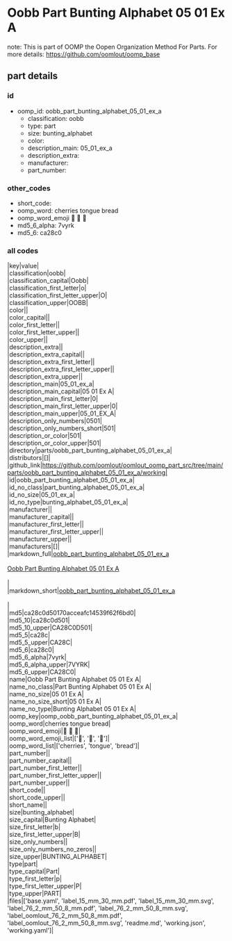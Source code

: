 # Oobb Part Bunting Alphabet 05 01 Ex A  

note: This is part of OOMP the Oopen Organization Method For Parts. For more details: https://github.com/oomlout/oomp_base

##  part details





### id
* oomp_id: oobb_part_bunting_alphabet_05_01_ex_a
  * classification: oobb
  * type: part
  * size: bunting_alphabet
  * color: 
  * description_main: 05_01_ex_a
  * description_extra: 
  * manufacturer: 
  * part_number: 

### other_codes
* short_code: 
* oomp_word: cherries tongue bread
* oomp_word_emoji :cherries: :tongue: :bread:
* md5_6_alpha: 7vyrk
* md5_6: ca28c0

### all codes 
|key|value|  
|classification|oobb|  
|classification_capital|Oobb|  
|classification_first_letter|o|  
|classification_first_letter_upper|O|  
|classification_upper|OOBB|  
|color||  
|color_capital||  
|color_first_letter||  
|color_first_letter_upper||  
|color_upper||  
|description_extra||  
|description_extra_capital||  
|description_extra_first_letter||  
|description_extra_first_letter_upper||  
|description_extra_upper||  
|description_main|05_01_ex_a|  
|description_main_capital|05 01 Ex A|  
|description_main_first_letter|0|  
|description_main_first_letter_upper|0|  
|description_main_upper|05_01_EX_A|  
|description_only_numbers|0501|  
|description_only_numbers_short|501|  
|description_or_color|501|  
|description_or_color_upper|501|  
|directory|parts/oobb_part_bunting_alphabet_05_01_ex_a|  
|distributors|[]|  
|github_link|https://github.com/oomlout/oomlout_oomp_part_src/tree/main/parts/oobb_part_bunting_alphabet_05_01_ex_a/working|  
|id|oobb_part_bunting_alphabet_05_01_ex_a|  
|id_no_class|part_bunting_alphabet_05_01_ex_a|  
|id_no_size|05_01_ex_a|  
|id_no_type|bunting_alphabet_05_01_ex_a|  
|manufacturer||  
|manufacturer_capital||  
|manufacturer_first_letter||  
|manufacturer_first_letter_upper||  
|manufacturer_upper||  
|manufacturers|[]|  
|markdown_full|[oobb_part_bunting_alphabet_05_01_ex_a](https://github.com/oomlout/oomlout_oomp_part_src/tree/main/parts/oobb_part_bunting_alphabet_05_01_ex_a/working)<br>[](https://github.com/oomlout/oomlout_oomp_part_src/tree/main/parts/oobb_part_bunting_alphabet_05_01_ex_a/working)<br>[Oobb Part Bunting Alphabet 05 01 Ex A](https://github.com/oomlout/oomlout_oomp_part_src/tree/main/parts/oobb_part_bunting_alphabet_05_01_ex_a/working)<br><br>|  
|markdown_short|[oobb_part_bunting_alphabet_05_01_ex_a](https://github.com/oomlout/oomlout_oomp_part_src/tree/main/parts/oobb_part_bunting_alphabet_05_01_ex_a/working)<br><br>|  
|md5|ca28c0d50170acceafc14539f62f6bd0|  
|md5_10|ca28c0d501|  
|md5_10_upper|CA28C0D501|  
|md5_5|ca28c|  
|md5_5_upper|CA28C|  
|md5_6|ca28c0|  
|md5_6_alpha|7vyrk|  
|md5_6_alpha_upper|7VYRK|  
|md5_6_upper|CA28C0|  
|name|Oobb Part Bunting Alphabet 05 01 Ex A|  
|name_no_class|Part Bunting Alphabet 05 01 Ex A|  
|name_no_size|05 01 Ex A|  
|name_no_size_short|05 01 Ex A|  
|name_no_type|Bunting Alphabet 05 01 Ex A|  
|oomp_key|oomp_oobb_part_bunting_alphabet_05_01_ex_a|  
|oomp_word|cherries tongue bread|  
|oomp_word_emoji|:cherries: :tongue: :bread:|  
|oomp_word_emoji_list|[':cherries:', ':tongue:', ':bread:']|  
|oomp_word_list|['cherries', 'tongue', 'bread']|  
|part_number||  
|part_number_capital||  
|part_number_first_letter||  
|part_number_first_letter_upper||  
|part_number_upper||  
|short_code||  
|short_code_upper||  
|short_name||  
|size|bunting_alphabet|  
|size_capital|Bunting Alphabet|  
|size_first_letter|b|  
|size_first_letter_upper|B|  
|size_only_numbers||  
|size_only_numbers_no_zeros||  
|size_upper|BUNTING_ALPHABET|  
|type|part|  
|type_capital|Part|  
|type_first_letter|p|  
|type_first_letter_upper|P|  
|type_upper|PART|  
|files|['base.yaml', 'label_15_mm_30_mm.pdf', 'label_15_mm_30_mm.svg', 'label_76_2_mm_50_8_mm.pdf', 'label_76_2_mm_50_8_mm.svg', 'label_oomlout_76_2_mm_50_8_mm.pdf', 'label_oomlout_76_2_mm_50_8_mm.svg', 'readme.md', 'working.json', 'working.yaml']|  
